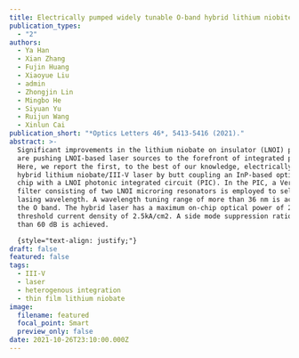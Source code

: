 ```yaml
---
title: Electrically pumped widely tunable O-band hybrid lithium niobite/III-V laser
publication_types:
  - "2"
authors:
  - Ya Han
  - Xian Zhang
  - Fujin Huang
  - Xiaoyue Liu
  - admin
  - Zhongjin Lin
  - Mingbo He
  - Siyuan Yu
  - Ruijun Wang
  - Xinlun Cai
publication_short: "*Optics Letters 46*, 5413-5416 (2021)."
abstract: >-
  Significant improvements in the lithium niobate on insulator (LNOI) platform
  are pushing LNOI-based laser sources to the forefront of integrated photonics.
  Here, we report the first, to the best of our knowledge, electrically pumped
  hybrid lithium niobate/III-V laser by butt coupling an InP-based optical gain
  chip with a LNOI photonic integrated circuit (PIC). In the PIC, a Vernier
  filter consisting of two LNOI microring resonators is employed to select the
  lasing wavelength. A wavelength tuning range of more than 36 nm is achieved in
  the O band. The hybrid laser has a maximum on-chip optical power of 2.5 mW and
  threshold current density of 2.5kA/cm2. A side mode suppression ratio better
  than 60 dB is achieved.

  {style="text-align: justify;"}
draft: false
featured: false
tags:
  - III-V
  - laser
  - heterogenous integration
  - thin film lithium niobate
image:
  filename: featured
  focal_point: Smart
  preview_only: false
date: 2021-10-26T23:10:00.000Z
---
```

